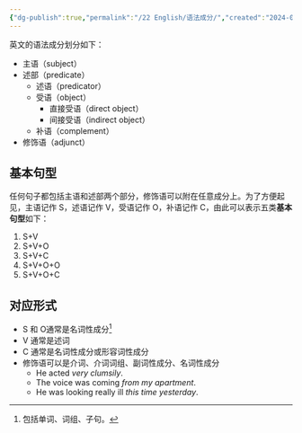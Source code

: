 ```yaml
---
{"dg-publish":true,"permalink":"/22 English/语法成分/","created":"2024-07-25T10:42:27.000+08:00","updated":"2024-07-26T17:13:30.263+08:00"}
---
```


 
 英文的语法成分划分如下：
- 主语（subject）
- 述部（predicate）
	- 述语（predicator）
	- 受语（object）
		- 直接受语（direct object）
		- 间接受语（indirect object）
	- 补语（complement）
- 修饰语（adjunct）

## 基本句型

任何句子都包括主语和述部两个部分，修饰语可以附在任意成分上。为了方便起见，主语记作 S，述语记作 V，受语记作 O，补语记作 C，由此可以表示五类**基本句型**如下：
1. S+V
2. S+V+O
3. S+V+C
4. S+V+O+O
5. S+V+O+C
## 对应形式

- S 和 O通常是名词性成分[^1]
- V 通常是述词
- C 通常是名词性成分或形容词性成分
- 修饰语可以是介词、介词词组、副词性成分、名词性成分
	- He acted *very clumsily*.
	- The voice was coming *from my apartment*.
	- He was looking really ill *this time yesterday*.

[^1]:包括单词、词组、子句。

